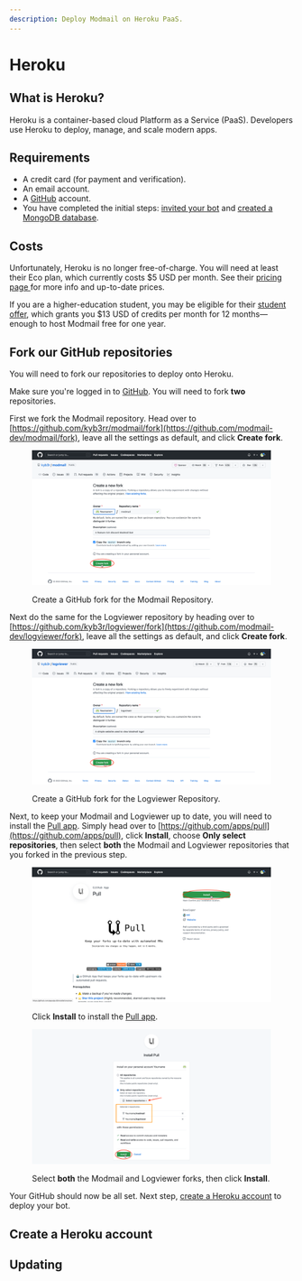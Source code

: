 ```yaml
---
description: Deploy Modmail on Heroku PaaS.
---
```


# Heroku

## What is Heroku? <a href="#what-is-railway" id="what-is-railway"></a>

Heroku is a container-based cloud Platform as a Service (PaaS). Developers use Heroku to deploy, manage, and scale modern apps.

## Requirements <a href="#requirements" id="requirements"></a>

* A credit card (for payment and verification).
* An email account.
* A [GitHub](https://github.com/signup) account.
* You have completed the initial steps: [invited your bot](./#create-a-discord-bot) and [created a MongoDB database](./#create-a-mongodb-database).

## Costs

Unfortunately, Heroku is no longer free-of-charge. You will need at least their Eco plan, which currently costs $5 USD per month. See their [pricing page ](https://www.heroku.com/pricing)for more info and up-to-date prices.

If you are a higher-education student, you may be eligible for their [student offer](https://www.heroku.com/github-students), which grants you $13 USD of credits per month for 12 months—enough to host Modmail free for one year.

## Fork our GitHub repositories

You will need to fork our repositories to deploy onto Heroku.

Make sure you're logged in to [GitHub](https://github.com/). You will need to fork **two** repositories.&#x20;

First we fork the Modmail repository. Head over to [https://github.com/kyb3rr/modmail/fork](https://github.com/modmail-dev/modmail/fork), leave all the settings as default, and click **Create fork**.

<figure><img src="../.gitbook/assets/RW1.png" alt="Screenshot of creating a Modmail fork."><figcaption><p>Create a GitHub fork for the Modmail Repository.</p></figcaption></figure>

Next do the same for the Logviewer repository by heading over to [https://github.com/kyb3r/logviewer/fork](https://github.com/modmail-dev/logviewer/fork), leave all the settings as default, and click **Create fork**.

<figure><img src="../.gitbook/assets/RW2.png" alt="Screenshot of creating a Logviewer fork."><figcaption><p>Create a GitHub fork for the Logviewer Repository.</p></figcaption></figure>

Next, to keep your Modmail and Logviewer up to date, you will need to install the [Pull app](https://github.com/apps/pull). Simply head over to [https://github.com/apps/pull](https://github.com/apps/pull), click **Install**, choose **Only select repositories**, then select **both** the Modmail and Logviewer repositories that you forked in the previous step.&#x20;

<div>

<figure><img src="../.gitbook/assets/RW3.png" alt="Screenshot of installing the pull app."><figcaption><p>Click <strong>Install</strong> to install the <a href="https://github.com/apps/pull">Pull app</a>.</p></figcaption></figure>

 

<figure><img src="../.gitbook/assets/RW4.png" alt="Screenshot of selecting both repositories."><figcaption><p>Select <strong>both</strong> the Modmail and Logviewer forks, then click <strong>Install</strong>.</p></figcaption></figure>

</div>

Your GitHub should now be all set. Next step, [create a Heroku account](heroku.md#create-a-heroku-account) to deploy your bot.

## Create a Heroku account





## Updating
